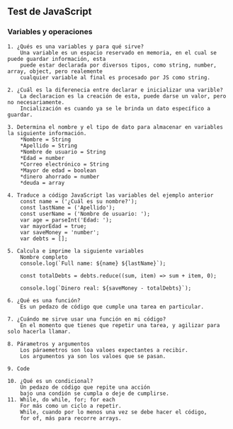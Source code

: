 ## Test de JavaScript

### Variables y operaciones
    1. ¿Qués es una variables y para qué sirve?
        Una variable es un espacio reservado en memoria, en el cual se puede guardar información, esta
        puede estar declarada por diversos tipos, como string, number, array, object, pero realemente
        cualquier variable al final es procesado por JS como string.
    
    2. ¿Cuál es la diferenecia entre declarar e inicializar una varible?
        La declaracion es la creación de esta, puede darse un valor, pero no necesariamente.
        Incialización es cuando ya se le brinda un dato específico a guardar.
    
    3. Determina el nombre y el tipo de dato para almacenar en variables la siguiente información.
        *Nombre = String
        *Apellido = String
        *Nombre de usuario = String
        *Edad = number
        *Correo electrónico = String
        *Mayor de edad = boolean
        *dinero ahorrado = number
        *deuda = array
    
    4. Traduce a código JavaScript las variables del ejemplo anterior
        const name = ('¿Cuál es su nombre?');
        const lastName = ('Apellido');
        const userName = ('Nombre de usuario: ');
        var age = parseInt('Edad: ');
        var mayorEdad = true;
        var saveMoney = 'number';
        var debts = [];

    5. Calcula e imprime la siguiente variables
        Nombre completo
        console.log(`Full name: ${name} ${lastName}`);

        const totalDebts = debts.reduce((sum, item) => sum + item, 0);

        console.log(`Dinero real: ${saveMoney - totalDebts}`);

    6. ¿Qué es una función?
        Es un pedazo de código que cumple una tarea en particular.
    
    7. ¿Cuándo me sirve usar una función en mi código?
        En el momento que tienes que repetir una tarea, y agilizar para solo hacerla llamar.
    
    8. Párametros y argumentos
        Los páraemetros son loa valoes expectantes a recibir.
        Los argumentos ya son los valoes que se pasan.

    9. Code

    10. ¿Qué es un condicional?
        Un pedazo de código que repite una acción
        bajo una condión se cumpla o deje de cumplirse.
    11. While, do while, for; for each
        For más como un ciclo a repetir.
        While, cuando por lo menos una vez se debe hacer el código,
        for of, más para recorre arrays.
    
    